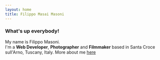 ```yaml
---
layout: home
title: Filippo Masai Masoni
---
```


### What's up everybody!

My name is Filippo Masoni.    
I'm a __Web Developer__, **Photographer** and **Filmmaker** based in Santa Croce sull'Arno, Tuscany, Italy.
More about me [here](/about/)

